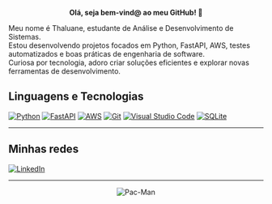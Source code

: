 <p align="center">
  <b>Olá, seja bem-vind@ ao meu GitHub! 💛</b>
</p>


Meu nome é Thaluane, estudante de Análise e Desenvolvimento de Sistemas.  
Estou desenvolvendo projetos focados em Python, FastAPI, AWS, testes automatizados e boas práticas de engenharia de software.  
Curiosa por tecnologia, adoro criar soluções eficientes e explorar novas ferramentas de desenvolvimento.

## **Linguagens e Tecnologias**
[![Python](https://img.shields.io/badge/-Python-333333?style=flat&logo=python)]()
[![FastAPI](https://img.shields.io/badge/-FastAPI-333333?style=flat&logo=fastapi)]()
[![AWS](https://img.shields.io/badge/-AWS-333333?style=flat&logo=amazon-aws)]()
[![Git](https://img.shields.io/badge/-Git-333333?style=flat&logo=git)]()
[![Visual Studio Code](https://img.shields.io/badge/-VSCode-333333?style=flat&logo=visualstudiocode)]()
[![SQLite](https://img.shields.io/badge/-SQLite-333333?style=flat&logo=sqlite)]()

---

## **Minhas redes**

[![LinkedIn](https://img.shields.io/badge/-LinkedIn-0A66C2?style=flat&logo=linkedin&logoColor=white)](https://www.linkedin.com/in/thaluane-gomes/)

---

<p align="center">
  <img src="https://c.tenor.com/llSAvv3PxdAAAAAC/tenor.gif" alt="Pac-Man">
</p>

